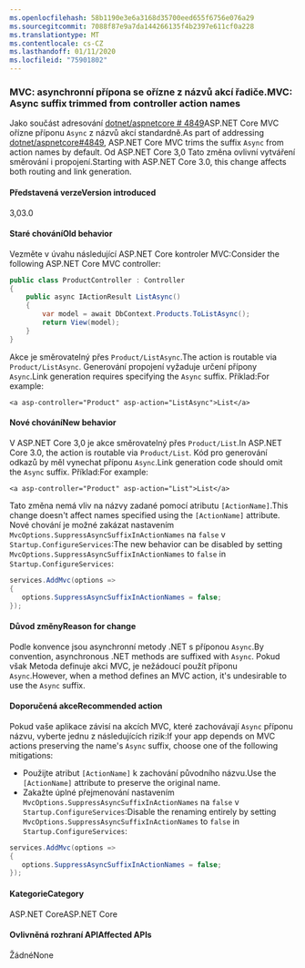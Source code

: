 ```yaml
---
ms.openlocfilehash: 58b1190e3e6a3168d35700eed655f6756e076a29
ms.sourcegitcommit: 7088f87e9a7da144266135f4b2397e611cf0a228
ms.translationtype: MT
ms.contentlocale: cs-CZ
ms.lasthandoff: 01/11/2020
ms.locfileid: "75901802"
---
```

### <a name="mvc-async-suffix-trimmed-from-controller-action-names"></a><span data-ttu-id="41a16-101">MVC: asynchronní přípona se ořízne z názvů akcí řadiče.</span><span class="sxs-lookup"><span data-stu-id="41a16-101">MVC: Async suffix trimmed from controller action names</span></span>

<span data-ttu-id="41a16-102">Jako součást adresování [dotnet/aspnetcore # 4849](https://github.com/dotnet/aspnetcore/issues/4849)ASP.NET Core MVC ořízne příponu `Async` z názvů akcí standardně.</span><span class="sxs-lookup"><span data-stu-id="41a16-102">As part of addressing [dotnet/aspnetcore#4849](https://github.com/dotnet/aspnetcore/issues/4849), ASP.NET Core MVC trims the suffix `Async` from action names by default.</span></span> <span data-ttu-id="41a16-103">Od ASP.NET Core 3,0 Tato změna ovlivní vytváření směrování i propojení.</span><span class="sxs-lookup"><span data-stu-id="41a16-103">Starting with ASP.NET Core 3.0, this change affects both routing and link generation.</span></span>

#### <a name="version-introduced"></a><span data-ttu-id="41a16-104">Představená verze</span><span class="sxs-lookup"><span data-stu-id="41a16-104">Version introduced</span></span>

<span data-ttu-id="41a16-105">3,0</span><span class="sxs-lookup"><span data-stu-id="41a16-105">3.0</span></span>

#### <a name="old-behavior"></a><span data-ttu-id="41a16-106">Staré chování</span><span class="sxs-lookup"><span data-stu-id="41a16-106">Old behavior</span></span>

<span data-ttu-id="41a16-107">Vezměte v úvahu následující ASP.NET Core kontroler MVC:</span><span class="sxs-lookup"><span data-stu-id="41a16-107">Consider the following ASP.NET Core MVC controller:</span></span>

```csharp
public class ProductController : Controller
{
    public async IActionResult ListAsync()
    {
        var model = await DbContext.Products.ToListAsync();
        return View(model);
    }
}
```

<span data-ttu-id="41a16-108">Akce je směrovatelný přes `Product/ListAsync`.</span><span class="sxs-lookup"><span data-stu-id="41a16-108">The action is routable via `Product/ListAsync`.</span></span> <span data-ttu-id="41a16-109">Generování propojení vyžaduje určení přípony `Async`.</span><span class="sxs-lookup"><span data-stu-id="41a16-109">Link generation requires specifying the `Async` suffix.</span></span> <span data-ttu-id="41a16-110">Příklad:</span><span class="sxs-lookup"><span data-stu-id="41a16-110">For example:</span></span>

```cshtml
<a asp-controller="Product" asp-action="ListAsync">List</a>
```

#### <a name="new-behavior"></a><span data-ttu-id="41a16-111">Nové chování</span><span class="sxs-lookup"><span data-stu-id="41a16-111">New behavior</span></span>

<span data-ttu-id="41a16-112">V ASP.NET Core 3,0 je akce směrovatelný přes `Product/List`.</span><span class="sxs-lookup"><span data-stu-id="41a16-112">In ASP.NET Core 3.0, the action is routable via `Product/List`.</span></span> <span data-ttu-id="41a16-113">Kód pro generování odkazů by měl vynechat příponu `Async`.</span><span class="sxs-lookup"><span data-stu-id="41a16-113">Link generation code should omit the `Async` suffix.</span></span> <span data-ttu-id="41a16-114">Příklad:</span><span class="sxs-lookup"><span data-stu-id="41a16-114">For example:</span></span>

```cshtml
<a asp-controller="Product" asp-action="List">List</a>
```

<span data-ttu-id="41a16-115">Tato změna nemá vliv na názvy zadané pomocí atributu `[ActionName]`.</span><span class="sxs-lookup"><span data-stu-id="41a16-115">This change doesn't affect names specified using the `[ActionName]` attribute.</span></span> <span data-ttu-id="41a16-116">Nové chování je možné zakázat nastavením `MvcOptions.SuppressAsyncSuffixInActionNames` na `false` v `Startup.ConfigureServices`:</span><span class="sxs-lookup"><span data-stu-id="41a16-116">The new behavior can be disabled by setting `MvcOptions.SuppressAsyncSuffixInActionNames` to `false` in `Startup.ConfigureServices`:</span></span>

```csharp
services.AddMvc(options =>
{
   options.SuppressAsyncSuffixInActionNames = false;
});
```

#### <a name="reason-for-change"></a><span data-ttu-id="41a16-117">Důvod změny</span><span class="sxs-lookup"><span data-stu-id="41a16-117">Reason for change</span></span>

<span data-ttu-id="41a16-118">Podle konvence jsou asynchronní metody .NET s příponou `Async`.</span><span class="sxs-lookup"><span data-stu-id="41a16-118">By convention, asynchronous .NET methods are suffixed with `Async`.</span></span> <span data-ttu-id="41a16-119">Pokud však Metoda definuje akci MVC, je nežádoucí použít příponu `Async`.</span><span class="sxs-lookup"><span data-stu-id="41a16-119">However, when a method defines an MVC action, it's undesirable to use the `Async` suffix.</span></span>

#### <a name="recommended-action"></a><span data-ttu-id="41a16-120">Doporučená akce</span><span class="sxs-lookup"><span data-stu-id="41a16-120">Recommended action</span></span>

<span data-ttu-id="41a16-121">Pokud vaše aplikace závisí na akcích MVC, které zachovávají `Async` příponu názvu, vyberte jednu z následujících rizik:</span><span class="sxs-lookup"><span data-stu-id="41a16-121">If your app depends on MVC actions preserving the name's `Async` suffix, choose one of the following mitigations:</span></span>

- <span data-ttu-id="41a16-122">Použijte atribut `[ActionName]` k zachování původního názvu.</span><span class="sxs-lookup"><span data-stu-id="41a16-122">Use the `[ActionName]` attribute to preserve the original name.</span></span>
- <span data-ttu-id="41a16-123">Zakažte úplné přejmenování nastavením `MvcOptions.SuppressAsyncSuffixInActionNames` na `false` v `Startup.ConfigureServices`:</span><span class="sxs-lookup"><span data-stu-id="41a16-123">Disable the renaming entirely by setting `MvcOptions.SuppressAsyncSuffixInActionNames` to `false` in `Startup.ConfigureServices`:</span></span>

```csharp
services.AddMvc(options =>
{
   options.SuppressAsyncSuffixInActionNames = false;
});
```

#### <a name="category"></a><span data-ttu-id="41a16-124">Kategorie</span><span class="sxs-lookup"><span data-stu-id="41a16-124">Category</span></span>

<span data-ttu-id="41a16-125">ASP.NET Core</span><span class="sxs-lookup"><span data-stu-id="41a16-125">ASP.NET Core</span></span>

#### <a name="affected-apis"></a><span data-ttu-id="41a16-126">Ovlivněná rozhraní API</span><span class="sxs-lookup"><span data-stu-id="41a16-126">Affected APIs</span></span>

<span data-ttu-id="41a16-127">Žádné</span><span class="sxs-lookup"><span data-stu-id="41a16-127">None</span></span>

<!-- 

#### Affected APIs

Not detectable via API analysis

-->
